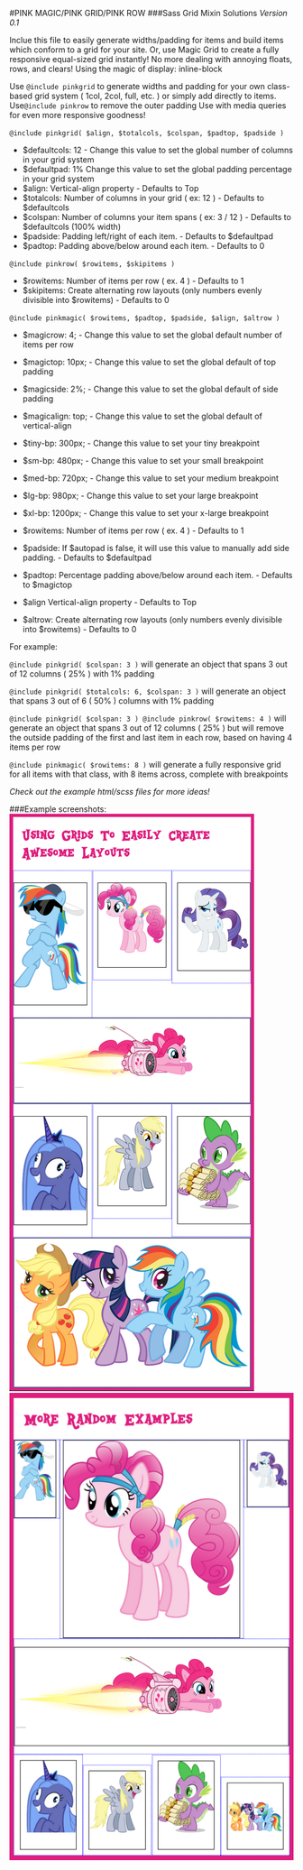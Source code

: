#PINK MAGIC/PINK GRID/PINK ROW
###Sass Grid Mixin Solutions
*Version 0.1*

Inclue this file to easily generate widths/padding for items and build items which conform to a grid for your site.
Or, use Magic Grid to create a fully responsive equal-sized grid instantly!
No more dealing with annoying floats, rows, and clears! Using the magic of display: inline-block

Use `@include pinkgrid` to generate widths and padding for your own class-based grid system ( 1col, 2col, full, etc. ) or simply add directly to items.
Use`@include pinkrow` to remove the outer padding 
Use with media queries for even more responsive goodness!

`@include pinkgrid( $align, $totalcols, $colspan, $padtop, $padside )`

* $defaultcols:	12 	- Change this value to set the global number of columns in your grid system
* $defaultpad:	1%	Change this value to set the global padding percentage in your grid system
* $align:		Vertical-align property 										- Defaults to Top
* $totalcols: 	Number of columns in your grid ( ex: 12 ) 						- Defaults to $defaultcols
* $colspan: 	Number of columns your item spans ( ex: 3 / 12 ) 				- Defaults to $defaultcols (100% width)
* $padside:		Padding left/right of each item. 								- Defaults to $defaultpad
* $padtop:		Padding above/below around each item. 							- Defaults to 0


`@include pinkrow( $rowitems, $skipitems )`

* $rowitems:	Number of items per row ( ex. 4 )					 							- Defaults to 1
* $skipitems:	Create alternating row layouts (only numbers evenly divisible into $rowitems)	- Defaults to 0

`@include pinkmagic( $rowitems, $padtop, $padside, $align, $altrow )`

* $magicrow: 	4; 			- Change this value to set the global default number of items per row
* $magictop: 	10px;		- Change this value to set the global default of top padding
* $magicside:	2%;			- Change this value to set the global default of side padding
* $magicalign:	top;		- Change this value to set the global default of vertical-align

* $tiny-bp: 	300px;		- Change this value to set your tiny breakpoint
* $sm-bp:		480px;		- Change this value to set your small breakpoint
* $med-bp:		720px;		- Change this value to set your medium breakpoint
* $lg-bp:		980px;		- Change this value to set your large breakpoint
* $xl-bp:		1200px;		- Change this value to set your x-large breakpoint

* $rowitems:	Number of items per row ( ex. 4 )												- Defaults to 1
* $padside:		If $autopad is false, it will use this value to manually add side padding. 		- Defaults to $defaultpad
* $padtop:		Percentage padding above/below around each item. 								- Defaults to $magictop
* $align 		Vertical-align property 														- Defaults to Top
* $altrow:		Create alternating row layouts (only numbers evenly divisible into $rowitems)	- Defaults to 0


For example: 

`@include pinkgrid( $colspan: 3 )` will generate an object that spans 3 out of 12 columns ( 25% ) with 1% padding

`@include pinkgrid( $totalcols: 6, $colspan: 3 )` will generate an object that spans 3 out of 6 ( 50% ) columns with 1% padding

`@include pinkgrid( $colspan: 3 ) @include pinkrow( $rowitems: 4 )` will generate an object that spans 3 out of 12 columns ( 25% ) but will remove the outside padding of the first and last item in each row, based on having 4 items per row

`@include pinkmagic( $rowitems: 8 )` will generate a fully responsive grid for all items with that class, with 8 items across, complete with breakpoints

*Check out the example html/scss files for more ideas!*

###Example screenshots:
![Screenshot](screenshot.png)
![Screenshot2](screenshot2.png)



